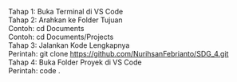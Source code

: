 Tahap 1: Buka Terminal di VS Code <br>
Tahap 2: Arahkan ke Folder Tujuan <br>
Contoh: cd Documents <br>
Contoh: cd Documents/Projects <br>
Tahap 3: Jalankan Kode Lengkapnya <br>
Perintah: git clone https://github.com/NurihsanFebrianto/SDG_4.git <br>
Tahap 4: Buka Folder Proyek di VS Code <br>
Perintah: code . <br>

